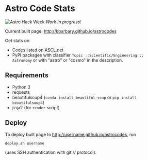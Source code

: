 Astro Code Stats
================

![Astro Hack Week](https://img.shields.io/badge/Astro-Hack%20Week-green.svg?style=flat-square) *Work in progress!*

Current built page: http://kbarbary.github.io/astrocodes

Get stats on:

- Codes listed on ASCL.net
- PyPI packages with classifier `Topic ::Scientific/Engineering :: Astronomy`
  or with "astro" or "cosmo" in the description.

## Requirements

- Python 3
- requests
- beautifulsoup4 (`conda install beautiful-soup` or
  `pip install beautifulsoup4`)
- jinja2 (for `render` script)

## Deploy

To deploy built page to http://username.github.io/astrocodes, run

```
deploy.sh username
```

(uses SSH authentication with git:// protocol).
